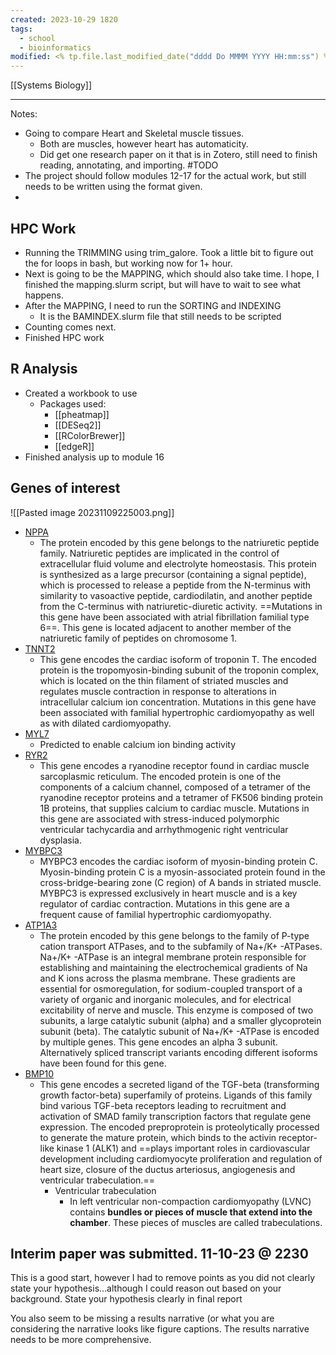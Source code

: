 ```yaml
---
created: 2023-10-29 1820
tags:
  - school
  - bioinformatics
modified: <% tp.file.last_modified_date("dddd Do MMMM YYYY HH:mm:ss") %>
---
```


[[Systems Biology]]

-------------
Notes:
- Going to compare Heart and Skeletal muscle tissues.
	- Both are muscles, however heart has automaticity.
	- Did get one research paper on it that is in Zotero, still need to finish reading, annotating, and importing. #TODO 
- The project should follow modules 12-17 for the actual work, but still needs to be written using the format given.
- 

## HPC Work
- Running the TRIMMING using trim_galore. Took a little bit to figure out the for loops in bash, but working now for 1+ hour. 
- Next is going to be the MAPPING, which should also take time. I hope, I finished the mapping.slurm script, but will have to wait to see what happens.
- After the MAPPING, I need to run the SORTING and INDEXING
	- It is the BAMINDEX.slurm file that still needs to be scripted 
- Counting comes next. 
- Finished HPC work

## R Analysis
- Created a workbook to use
	- Packages used:
		- [[pheatmap]]
		- [[DESeq2]]
		- [[RColorBrewer]]
		- [[edgeR]]
- Finished analysis up to module 16


## Genes of interest
![[Pasted image 20231109225003.png]]
- [NPPA](https://www.ncbi.nlm.nih.gov/gene/4878)
	- The protein encoded by this gene belongs to the natriuretic peptide family. Natriuretic peptides are implicated in the control of extracellular fluid volume and electrolyte homeostasis. This protein is synthesized as a large precursor (containing a signal peptide), which is processed to release a peptide from the N-terminus with similarity to vasoactive peptide, cardiodilatin, and another peptide from the C-terminus with natriuretic-diuretic activity. ==Mutations in this gene have been associated with atrial fibrillation familial type 6==. This gene is located adjacent to another member of the natriuretic family of peptides on chromosome 1.
- [TNNT2](https://www.ncbi.nlm.nih.gov/gene/7139)
	- This gene encodes the cardiac isoform of troponin T. The encoded protein is the tropomyosin-binding subunit of the troponin complex, which is located on the thin filament of striated muscles and regulates muscle contraction in response to alterations in intracellular calcium ion concentration. Mutations in this gene have been associated with familial hypertrophic cardiomyopathy as well as with dilated cardiomyopathy.
- [MYL7](https://www.ncbi.nlm.nih.gov/gene/58498)
	- Predicted to enable calcium ion binding activity
- [RYR2](https://www.ncbi.nlm.nih.gov/gene/6262)
	- This gene encodes a ryanodine receptor found in cardiac muscle sarcoplasmic reticulum. The encoded protein is one of the components of a calcium channel, composed of a tetramer of the ryanodine receptor proteins and a tetramer of FK506 binding protein 1B proteins, that supplies calcium to cardiac muscle. Mutations in this gene are associated with stress-induced polymorphic ventricular tachycardia and arrhythmogenic right ventricular dysplasia.
- [MYBPC3](https://www.ncbi.nlm.nih.gov/gene/4607)
	- MYBPC3 encodes the cardiac isoform of myosin-binding protein C. Myosin-binding protein C is a myosin-associated protein found in the cross-bridge-bearing zone (C region) of A bands in striated muscle. MYBPC3 is expressed exclusively in heart muscle and is a key regulator of cardiac contraction. Mutations in this gene are a frequent cause of familial hypertrophic cardiomyopathy.
- [ATP1A3](https://www.ncbi.nlm.nih.gov/gene/478)
	- The protein encoded by this gene belongs to the family of P-type cation transport ATPases, and to the subfamily of Na+/K+ -ATPases. Na+/K+ -ATPase is an integral membrane protein responsible for establishing and maintaining the electrochemical gradients of Na and K ions across the plasma membrane. These gradients are essential for osmoregulation, for sodium-coupled transport of a variety of organic and inorganic molecules, and for electrical excitability of nerve and muscle. This enzyme is composed of two subunits, a large catalytic subunit (alpha) and a smaller glycoprotein subunit (beta). The catalytic subunit of Na+/K+ -ATPase is encoded by multiple genes. This gene encodes an alpha 3 subunit. Alternatively spliced transcript variants encoding different isoforms have been found for this gene.
- [BMP10](https://www.ncbi.nlm.nih.gov/gene/27302)
	- This gene encodes a secreted ligand of the TGF-beta (transforming growth factor-beta) superfamily of proteins. Ligands of this family bind various TGF-beta receptors leading to recruitment and activation of SMAD family transcription factors that regulate gene expression. The encoded preproprotein is proteolytically processed to generate the mature protein, which binds to the activin receptor-like kinase 1 (ALK1) and ==plays important roles in cardiovascular development including cardiomyocyte proliferation and regulation of heart size, closure of the ductus arteriosus, angiogenesis and ventricular trabeculation.==
		- Ventricular trabeculation
			- In left ventricular non-compaction cardiomyopathy (LVNC) contains **bundles or pieces of muscle that extend into the chamber**. These pieces of muscles are called trabeculations.


## Interim paper was submitted. 11-10-23 @ 2230

This is a good start, however I had to remove points as you did not clearly state your hypothesis…although I could reason out based on your background. State your hypothesis clearly in final report

You also seem to be missing a results narrative (or what you are considering the narrative looks like figure captions. The results narrative needs to be more comprehensive.
